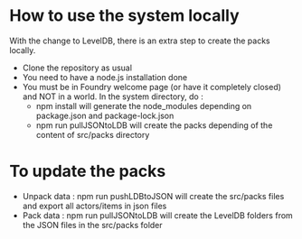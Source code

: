 # How to use the system locally

With the change to LevelDB, there is an extra step to create the packs locally.

- Clone the repository as usual
- You need to have a node.js installation done
- You must be in Foundry welcome page (or have it completely closed) and NOT in a world. In the system directory, do : 
    - npm install will generate the node_modules depending on package.json and package-lock.json
    - npm run pullJSONtoLDB will create the packs depending of the content of src/packs directory

# To update the packs
-  Unpack data : npm run pushLDBtoJSON will create the src/packs files and export all actors/items in json files
-  Pack data : npm run pullJSONtoLDB will create the LevelDB folders from the JSON files in the src/packs folder